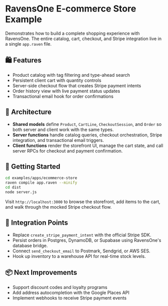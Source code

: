 # RavensOne E-commerce Store Example

Demonstrates how to build a complete shopping experience with RavensOne. The
entire catalog, cart, checkout, and Stripe integration live in a single
`app.raven` file.

## 🛍️ Features

- Product catalog with tag filtering and type-ahead search
- Persistent client cart with quantity controls
- Server-side checkout flow that creates Stripe payment intents
- Order history view with live payment status updates
- Transactional email hook for order confirmations

## 🧱 Architecture

- **Shared models** define `Product`, `CartLine`, `CheckoutSession`, and `Order`
  so both server and client work with the same types.
- **Server functions** handle catalog queries, checkout orchestration, Stripe
  integration, and transactional email triggers.
- **Client functions** render the storefront UI, manage the cart state, and call
  server RPCs for checkout and payment confirmation.

## 🚀 Getting Started

```bash
cd examples/apps/ecommerce-store
raven compile app.raven --minify
cd dist
node server.js
```

Visit `http://localhost:3000` to browse the storefront, add items to the cart,
and walk through the mocked Stripe checkout flow.

## 🔌 Integration Points

- Replace `create_stripe_payment_intent` with the official Stripe SDK.
- Persist orders in Postgres, DynamoDB, or Supabase using RavensOne's database
  bridge.
- Connect `send_checkout_email` to Postmark, Sendgrid, or AWS SES.
- Hook up inventory to a warehouse API for real-time stock levels.

## 📦 Next Improvements

- Support discount codes and loyalty programs
- Add address autocompletion with the Google Places API
- Implement webhooks to receive Stripe payment events
